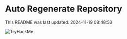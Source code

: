 # Auto Regenerate Repository

This README was last updated: 2024-11-19 08:48:53

 ![TryHackMe](https://tryhackme.com/badge/533634)
